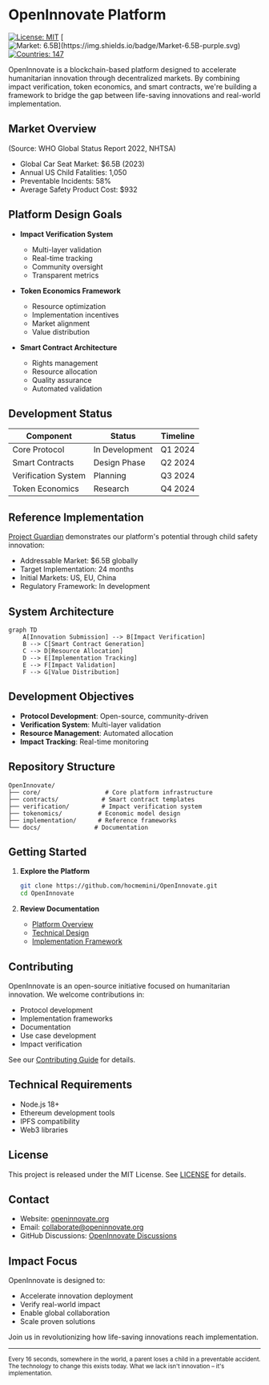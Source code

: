 # OpenInnovate Platform
[![License: MIT](https://img.shields.io/badge/License-MIT-blue.svg)](https://opensource.org/licenses/MIT)
[![Market: $6.5B](https://img.shields.io/badge/Market-$6.5B-purple.svg)](https://openinnovate.org)
[![Countries: 147](https://img.shields.io/badge/Target%20Markets-147-orange.svg)](https://openinnovate.org)

OpenInnovate is a blockchain-based platform designed to accelerate humanitarian innovation through decentralized markets. By combining impact verification, token economics, and smart contracts, we're building a framework to bridge the gap between life-saving innovations and real-world implementation.

## Market Overview
(Source: WHO Global Status Report 2022, NHTSA)

- Global Car Seat Market: $6.5B (2023)
- Annual US Child Fatalities: 1,050
- Preventable Incidents: 58%
- Average Safety Product Cost: $932

## Platform Design Goals

- **Impact Verification System**
  - Multi-layer validation
  - Real-time tracking
  - Community oversight
  - Transparent metrics

- **Token Economics Framework**
  - Resource optimization
  - Implementation incentives
  - Market alignment
  - Value distribution

- **Smart Contract Architecture**
  - Rights management
  - Resource allocation
  - Quality assurance
  - Automated validation

## Development Status

| Component | Status | Timeline |
|-----------|---------|----------|
| Core Protocol | In Development | Q1 2024 |
| Smart Contracts | Design Phase | Q2 2024 |
| Verification System | Planning | Q3 2024 |
| Token Economics | Research | Q4 2024 |

## Reference Implementation

[Project Guardian](https://github.com/hocmemini/Project--Guardian) demonstrates our platform's potential through child safety innovation:

- Addressable Market: $6.5B globally
- Target Implementation: 24 months
- Initial Markets: US, EU, China
- Regulatory Framework: In development

## System Architecture

```mermaid
graph TD
    A[Innovation Submission] --> B[Impact Verification]
    B --> C[Smart Contract Generation]
    C --> D[Resource Allocation]
    D --> E[Implementation Tracking]
    E --> F[Impact Validation]
    F --> G[Value Distribution]
```

## Development Objectives

- **Protocol Development**: Open-source, community-driven
- **Verification System**: Multi-layer validation
- **Resource Management**: Automated allocation
- **Impact Tracking**: Real-time monitoring

## Repository Structure

```
OpenInnovate/
├── core/                  # Core platform infrastructure
├── contracts/            # Smart contract templates
├── verification/         # Impact verification system
├── tokenomics/          # Economic model design
├── implementation/      # Reference frameworks
└── docs/               # Documentation
```

## Getting Started

1. **Explore the Platform**
   ```bash
   git clone https://github.com/hocmemini/OpenInnovate.git
   cd OpenInnovate
   ```

2. **Review Documentation**
   - [Platform Overview](docs/OVERVIEW.md)
   - [Technical Design](docs/TECHNICAL.md)
   - [Implementation Framework](docs/IMPLEMENTATION.md)

## Contributing

OpenInnovate is an open-source initiative focused on humanitarian innovation. We welcome contributions in:

- Protocol development
- Implementation frameworks
- Documentation
- Use case development
- Impact verification

See our [Contributing Guide](CONTRIBUTING.md) for details.

## Technical Requirements

- Node.js 18+
- Ethereum development tools
- IPFS compatibility
- Web3 libraries

## License

This project is released under the MIT License. See [LICENSE](LICENSE) for details.

## Contact

- Website: [openinnovate.org](https://openinnovate.org)
- Email: collaborate@openinnovate.org
- GitHub Discussions: [OpenInnovate Discussions](https://github.com/hocmemini/OpenInnovate/discussions)

## Impact Focus

OpenInnovate is designed to:
- Accelerate innovation deployment
- Verify real-world impact
- Enable global collaboration
- Scale proven solutions

Join us in revolutionizing how life-saving innovations reach implementation.

---

<sub>Every 16 seconds, somewhere in the world, a parent loses a child in a preventable accident. The technology to change this exists today. What we lack isn't innovation – it's implementation.</sub>
